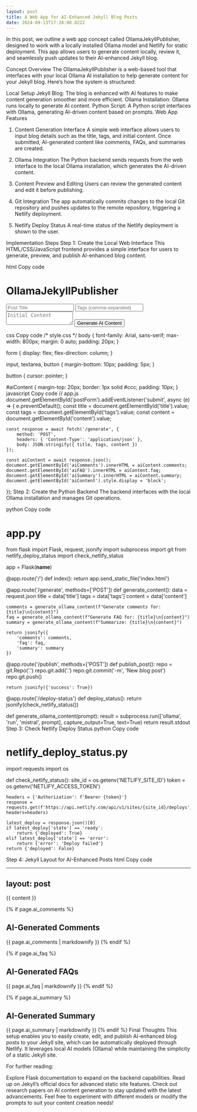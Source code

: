 ```yaml
---
layout: post
title: A Web App for AI-Enhanced Jekyll Blog Posts
date: 2024-09-13T17:28:00.822Z
---
```

In this post, we outline a web app concept called OllamaJekyllPublisher, designed to work with a locally installed Ollama model and Netlify for static deployment. This app allows users to generate content locally, review it, and seamlessly push updates to their AI-enhanced Jekyll blog.

Concept Overview
The OllamaJekyllPublisher is a web-based tool that interfaces with your local Ollama AI installation to help generate content for your Jekyll blog. Here’s how the system is structured:

Local Setup
Jekyll Blog: The blog is enhanced with AI features to make content generation smoother and more efficient.
Ollama Installation: Ollama runs locally to generate AI content.
Python Script: A Python script interfaces with Ollama, generating AI-driven content based on prompts.
Web App Features
1. Content Generation Interface
A simple web interface allows users to input blog details such as the title, tags, and initial content. Once submitted, AI-generated content like comments, FAQs, and summaries are created.

2. Ollama Integration
The Python backend sends requests from the web interface to the local Ollama installation, which generates the AI-driven content.

3. Content Preview and Editing
Users can review the generated content and edit it before publishing.

4. Git Integration
The app automatically commits changes to the local Git repository and pushes updates to the remote repository, triggering a Netlify deployment.

5. Netlify Deploy Status
A real-time status of the Netlify deployment is shown to the user.

Implementation Steps
Step 1: Create the Local Web Interface
This HTML/CSS/JavaScript frontend provides a simple interface for users to generate, preview, and publish AI-enhanced blog content.

html
Copy code
<!-- index.html -->
<!DOCTYPE html>
<html lang="en">
<head>
    <meta charset="UTF-8">
    <meta name="viewport" content="width=device-width, initial-scale=1.0">
    <title>OllamaJekyllPublisher</title>
    <link rel="stylesheet" href="style.css">
</head>
<body>
    <h1>OllamaJekyllPublisher</h1>
    <form id="postForm">
        <input type="text" id="title" placeholder="Post Title" required>
        <input type="text" id="tags" placeholder="Tags (comma-separated)">
        <textarea id="content" placeholder="Initial Content" required></textarea>
        <button type="submit">Generate AI Content</button>
    </form>
    <div id="aiContent" style="display:none;">
        <h2>AI-Generated Content</h2>
        <div id="aiComments"></div>
        <div id="aiFAQ"></div>
        <div id="aiSummary"></div>
        <button id="publishButton">Publish Post</button>
    </div>
    <div id="deployStatus"></div>
    <script src="app.js"></script>
</body>
</html>
css
Copy code
/* style.css */
body {
    font-family: Arial, sans-serif;
    max-width: 800px;
    margin: 0 auto;
    padding: 20px;
}

form {
    display: flex;
    flex-direction: column;
}

input, textarea, button {
    margin-bottom: 10px;
    padding: 5px;
}

button {
    cursor: pointer;
}

#aiContent {
    margin-top: 20px;
    border: 1px solid #ccc;
    padding: 10px;
}
javascript
Copy code
// app.js
document.getElementById('postForm').addEventListener('submit', async (e) => {
    e.preventDefault();
    const title = document.getElementById('title').value;
    const tags = document.getElementById('tags').value;
    const content = document.getElementById('content').value;

    const response = await fetch('/generate', {
        method: 'POST',
        headers: { 'Content-Type': 'application/json' },
        body: JSON.stringify({ title, tags, content })
    });

    const aiContent = await response.json();
    document.getElementById('aiComments').innerHTML = aiContent.comments;
    document.getElementById('aiFAQ').innerHTML = aiContent.faq;
    document.getElementById('aiSummary').innerHTML = aiContent.summary;
    document.getElementById('aiContent').style.display = 'block';
});
Step 2: Create the Python Backend
The backend interfaces with the local Ollama installation and manages Git operations.

python
Copy code
# app.py
from flask import Flask, request, jsonify
import subprocess
import git
from netlify_deploy_status import check_netlify_status

app = Flask(__name__)

@app.route('/')
def index():
    return app.send_static_file('index.html')

@app.route('/generate', methods=['POST'])
def generate_content():
    data = request.json
    title = data['title']
    tags = data['tags']
    content = data['content']

    comments = generate_ollama_content(f"Generate comments for: {title}\n{content}")
    faq = generate_ollama_content(f"Generate FAQ for: {title}\n{content}")
    summary = generate_ollama_content(f"Summarize: {title}\n{content}")

    return jsonify({
        'comments': comments,
        'faq': faq,
        'summary': summary
    })

@app.route('/publish', methods=['POST'])
def publish_post():
    repo = git.Repo('.')
    repo.git.add('.')
    repo.git.commit('-m', 'New blog post')
    repo.git.push()

    return jsonify({'success': True})

@app.route('/deploy-status')
def deploy_status():
    return jsonify(check_netlify_status())

def generate_ollama_content(prompt):
    result = subprocess.run(['ollama', 'run', 'mistral', prompt], capture_output=True, text=True)
    return result.stdout
Step 3: Check Netlify Deploy Status
python
Copy code
# netlify_deploy_status.py
import requests
import os

def check_netlify_status():
    site_id = os.getenv('NETLIFY_SITE_ID')
    token = os.getenv('NETLIFY_ACCESS_TOKEN')

    headers = {'Authorization': f'Bearer {token}'}
    response = requests.get(f'https://api.netlify.com/api/v1/sites/{site_id}/deploys', headers=headers)

    latest_deploy = response.json()[0]
    if latest_deploy['state'] == 'ready':
        return {'deployed': True}
    elif latest_deploy['state'] == 'error':
        return {'error': 'Deploy failed'}
    return {'deployed': False}
Step 4: Jekyll Layout for AI-Enhanced Posts
html
Copy code
<!-- _layouts/ai_enhanced_post.html -->
---
layout: post
---
{{ content }}

{% if page.ai_comments %}
<h2>AI-Generated Comments</h2>
{{ page.ai_comments | markdownify }}
{% endif %}

{% if page.ai_faq %}
<h2>AI-Generated FAQs</h2>
{{ page.ai_faq | markdownify }}
{% endif %}

{% if page.ai_summary %}
<h2>AI-Generated Summary</h2>
{{ page.ai_summary | markdownify }}
{% endif %}
Final Thoughts
This setup enables you to easily create, edit, and publish AI-enhanced blog posts to your Jekyll site, which can be automatically deployed through Netlify. It leverages local AI models (Ollama) while maintaining the simplicity of a static Jekyll site.

For further reading:

Explore Flask documentation to expand on the backend capabilities.
Read up on Jekyll’s official docs for advanced static site features.
Check out research papers on AI content generation to stay updated with the latest advancements.
Feel free to experiment with different models or modify the prompts to suit your content creation needs!